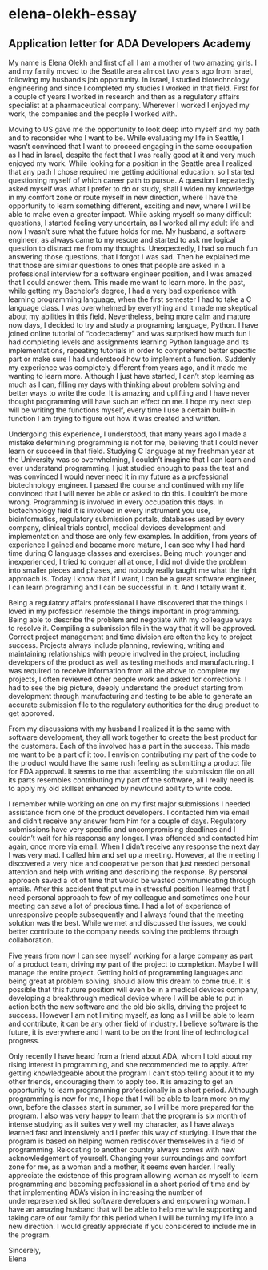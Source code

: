 # elena-olekh-essay
## **Application letter for ADA Developers Academy**

My name is Elena Olekh and first of all I am a mother of two amazing girls. I and my family moved to the Seattle area almost two years ago from Israel, following my husband’s job opportunity. In Israel, I studied biotechnology engineering and since I completed my studies I worked in that field. First for a couple of years I worked in research and then as a regulatory affairs specialist at a pharmaceutical company. Wherever I worked I enjoyed my work, the companies and the people I worked with.

Moving to US gave me the opportunity to look deep into myself and my path and to reconsider who I want to be.
While evaluating my life in Seattle, I wasn’t convinced that I want to proceed engaging in the same occupation as I had in Israel, despite the fact that I was really good at it and very much enjoyed my work.
While looking for a position in the Seattle area I realized that any path I chose required me getting additional education, so I started questioning myself of which career path to pursue. A question I repeatedly asked myself was what I prefer to do or study, shall I widen my knowledge in my comfort zone or route myself in new direction, where I have the opportunity to learn something different, exciting and new, where I will be able to make even a greater impact. 
While asking myself so many difficult questions, I started feeling very uncertain, as I worked all my adult life and now I wasn’t sure what the future holds for me. My husband, a software engineer, as always came to my rescue and started to ask me logical question to distract me from my thoughts. Unexpectedly, I had so much fun answering those questions, that I forgot I was sad. Then he explained me that those are similar questions to ones that people are asked in a professional interview for a software engineer position, and I was amazed that I could answer them. This made me want to learn more. In the past, while getting my Bachelor’s degree, I had a very bad experience with learning programming language, when the first semester I had to take a C language class. I was overwhelmed by everything and it made me skeptical about my abilities in this field. Nevertheless, being more calm and mature now days, I decided to try and study a programing language, Python. I have joined online tutorial of “codecademy” and was surprised how much fun I had completing levels and assignments learning Python language and its implementations, repeating tutorials in order to comprehend better specific part or make sure I had understood how to implement a function.  Suddenly my experience was completely different from years ago, and it made me wanting to learn more. Although I just have started, I can’t stop learning as much as I can, filling my days with thinking about problem solving and better ways to write the code. It is amazing and uplifting and I have never thought programming will have such an effect on me. I hope my next step will be writing the functions myself, every time I use a certain built-in function I am trying to figure out how it was created and written.

Undergoing this experience, I understood, that many years ago I made a mistake determining programming is not for me, believing that I could never learn or succeed in that field. Studying C language at my freshman year at the University was so overwhelming, I couldn’t imagine that I can learn and ever understand programming. I just studied enough to pass the test and was convinced I would never need it in my future as a professional biotechnology engineer. I passed the course and continued with my life convinced that I will never be able or asked to do this. I couldn’t be more wrong. Programming is involved in every occupation this days. In biotechnology field it is involved in every instrument you use, bioinformatics, regulatory submission portals, databases used by every company, clinical trials control, medical devices development and implementation and those are only few examples.  In addition, from years of experience I gained and became more mature, I can see why I had hard time during C language classes and exercises. Being much younger and inexperienced, I tried to conquer all at once, I did not divide the problem into smaller pieces and phases, and nobody really taught me what the right approach is. Today I know that if I want, I can be a great software engineer, I can learn programing and I can be successful in it. And I totally want it. 

Being a regulatory affairs professional I have discovered that the things I loved in my profession resemble the things important in programming. Being able to describe the problem and negotiate with my colleague ways to resolve it. Compiling a submission file in the way that it will be approved. Correct project management and time division are often the key to project success. Projects always include planning, reviewing, writing and maintaining relationships with people involved in the project, including developers of the product as well as testing methods and manufacturing. I was required to receive information from all the above to complete my projects, I often reviewed other people work and asked for corrections. I had to see the big picture, deeply understand the product starting from development through manufacturing and testing to be able to generate an accurate submission file to the regulatory authorities for the drug product to get approved. 

From my discussions with my husband I realized it is the same with software development, they all work together to create the best product for the customers. Each of the involved has a part in the success. This made me want to be a part of it too. I envision contributing my part of the code to the product would have the same rush feeling as submitting a product file for FDA approval. It seems to me that assembling the submission file on all its parts resembles contributing my part of the software, all I really need is to apply my old skillset enhanced by newfound ability to write code. 

I remember while working on one on my first major submissions I needed assistance from one of the product developers. I contacted him via email and didn’t receive any answer from him for a couple of days. Regulatory submissions have very specific and uncompromising deadlines and I couldn’t wait for his response any longer. I was offended and contacted him again, once more via email. When I didn’t receive any response the next day I was very mad. I called him and set up a meeting. However, at the meeting I discovered a very nice and cooperative person that just needed personal attention and help with writing and describing the response. By personal approach saved a lot of time that would be wasted communicating through emails. After this accident that put me in stressful position I learned that I need personal approach to few of my colleague and sometimes one hour meeting can save a lot of precious time. I had a lot of experience of unresponsive people subsequently and I always found that the meeting solution was the best. While we met and discussed the issues, we could better contribute to the company needs solving the problems through collaboration.

Five years from now I can see myself working for a large company as part of a product team, driving my part of the project to completion. Maybe I will manage the entire project. Getting hold of programming languages and being great at problem solving, should allow this dream to come true. It is possible that this future position will even be in a medical devices company, developing a breakthrough medical device where I will be able to put in action both the new software and the old bio skills, driving the project to success. However I am not limiting myself, as long as I will be able to learn and contribute, it can be any other field of industry. I believe software is the future, it is everywhere and I want to be on the front line of technological progress. 

Only recently I have heard from a friend about ADA, whom I told about my rising interest in programming, and she recommended me to apply. After getting knowledgeable about the program I can’t stop telling about it to my other friends, encouraging them to apply too. It is amazing to get an opportunity to learn programming professionally in a short period. Although programming is new for me, I hope that I will be able to learn more on my own, before the classes start in summer, so I will be more prepared for the program. I also was very happy to learn that the program is six month of intense studying as it suites very well my character, as I have always learned fast and intensively and I prefer this way of studying. I love that the program is based on helping women rediscover themselves in a field of programming. Relocating to another country always comes with new acknowledgement of yourself. Changing your surroundings and comfort zone for me, as a woman and a mother, it seems even harder. I really appreciate the existence of this program allowing woman as myself to learn programming and becoming professional in a short period of time and by that implementing ADA’s vision in increasing the number of underrepresented skilled software developers and empowering woman. 
I have an amazing husband that will be able to help me while supporting and taking care of our family for this period when I will be turning my life into a new direction.
I would greatly appreciate if you considered to include me in the program. 

Sincerely,  
Elena
